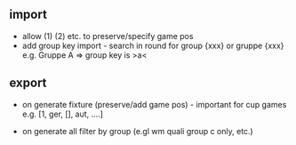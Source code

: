

## import

- allow (1) (2) etc. to preserve/specify game pos
- add group key import - search in round for
     group {xxx}  or gruppe {xxx} e.g. Gruppe A => group key is >a<

## export

- on generate fixture (preserve/add game pos) - important for cup games
  e.g. [1, ger, [], aut, ....]

- on generate all filter by group (e.gl wm quali group c only, etc.)